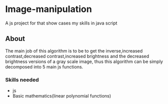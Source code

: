 # Image-manipulation
A js project for that show cases my skills in java script

## About
The main job of this algorithm is to be to get the inverse,increased contrast,decreased contrast,increased brightness and the decreased brightness versions
of a gray scale image, thus this algorithm can be simply decomposed into 5 main js functions.

### Skills needed
- js
- Basic mathematics(linear polynomial functions)
